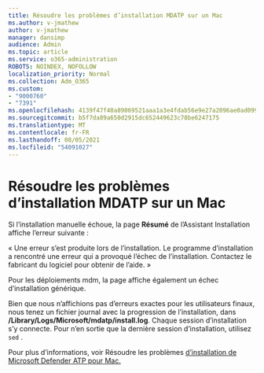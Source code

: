 ```yaml
---
title: Résoudre les problèmes d’installation MDATP sur un Mac
ms.author: v-jmathew
author: v-jmathew
manager: dansimp
audience: Admin
ms.topic: article
ms.service: o365-administration
ROBOTS: NOINDEX, NOFOLLOW
localization_priority: Normal
ms.collection: Adm_O365
ms.custom:
- "9000760"
- "7391"
ms.openlocfilehash: 4139f47f40a89069521aaa1a3e4fdab56e9e27a2096ae0ad099be827f60d51fc
ms.sourcegitcommit: b5f7da89a650d2915dc652449623c78be6247175
ms.translationtype: MT
ms.contentlocale: fr-FR
ms.lasthandoff: 08/05/2021
ms.locfileid: "54091027"
---
```

# <a name="troubleshoot-mdatp-installation-problems-on-a-mac"></a>Résoudre les problèmes d’installation MDATP sur un Mac

Si l’installation manuelle échoue, la page **Résumé** de l’Assistant Installation affiche l’erreur suivante :

« Une erreur s’est produite lors de l’installation. Le programme d’installation a rencontré une erreur qui a provoqué l’échec de l’installation. Contactez le fabricant du logiciel pour obtenir de l’aide. »

Pour les déploiements mdm, la page affiche également un échec d’installation générique.

Bien que nous n’affichions pas d’erreurs exactes pour les utilisateurs finaux, nous tenez un fichier journal avec la progression de l’installation, dans **/Library/Logs/Microsoft/mdatp/install.log**. Chaque session d’installation s’y connecte. Pour n’en sortie que la dernière session d’installation, utilisez `sed` .

Pour plus d’informations, voir Résoudre les problèmes [d’installation de Microsoft Defender ATP pour Mac.](https://go.microsoft.com/fwlink/?linkid=2144615)
